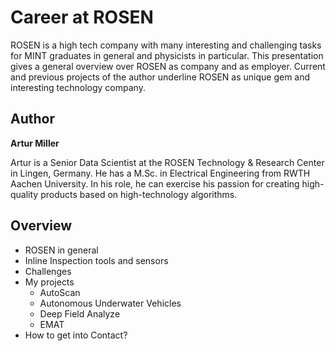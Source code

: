 Career at ROSEN
=================================
ROSEN is a high tech company with many interesting and challenging tasks
for MINT graduates in general and physicists in particular.
This presentation gives a general overview over ROSEN as company and as
employer. Current and previous projects of the author underline ROSEN
as unique gem and interesting technology company. 

Author
------

**Artur Miller** 

Artur is a Senior Data Scientist at the ROSEN Technology & Research Center
in Lingen, Germany. He has a M.Sc. in Electrical Engineering from RWTH
Aachen University. In his role, he can exercise his passion for creating
high-quality products based on high-technology algorithms.

Overview
-----------
- ROSEN in general
- Inline Inspection tools and sensors
- Challenges
- My projects
  - AutoScan
  - Autonomous Underwater Vehicles
  - Deep Field Analyze
  - EMAT
- How to get into Contact?
